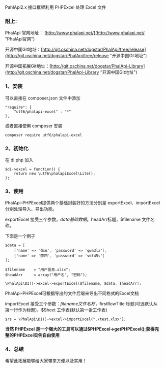 PahlApi2.x 接口框架利用 PHPExcel 处理 Excel 文件

### 附上:

PhalApi 官网地址： [http://www.phalapi.net/](http://www.phalapi.net/ "PhalApi官网")

开源中国Git地址：[http://git.oschina.net/dogstar/PhalApi/tree/release](http://git.oschina.net/dogstar/PhalApi/tree/release "开源中国Git地址")

开源中国拓展Git地址：[http://git.oschina.net/dogstar/PhalApi-Library](http://git.oschina.net/dogstar/PhalApi-Library "开源中国Git地址")

### 1、安装

可以直接在 composer.json 文件中添加

    "require": {
        "utf6/phalapi-excel" : "*"
    },
    
或者直接使用 composer 安装    

    composer require utf6/phalapi-excel

### 2、初始化

在 di.php 加入
    
    $di->excel = function() {
        return new \utf6\phalapiExcel\Lite();
    };

### 3、使用

PhalApi-PHPExcel提供两个基础封装好的方法分别是 exportExcel、importExcel 分别处理导入、导出功能。

exportExcel 接受三个参数，$data基础数据，$headArr标题，$filename 文件名称。

下面是一个例子

    $data = [
        ['name' => '张三', 'password' => 'qwa3la'],
        ['name' => '李四', 'password' => 'vdf45s']
    ];
    
    $filename    = "用户信息.xlsx";
    $headArr     = array("用户名", "密码");
    
    \PhalApi\DI()->excel->exportExcel($filename, $data, $headArr);
        
PhalApi-PHPExcel可根据导出的文件后缀来导出不同格式的Excel文档

importExcel 接受三个参数：$filename 文件名称，$firstRowTitle 标题(可选默认从第一行作为标题)，$Sheet 工作表(默认第一张工作表)

    $rs = \PhalApi\DI()->excel->importExcel("./test.xlsx");

**当然 PHPExcel 是一个强大的工具可以通过$PHPExcel->getPHPExcel();获得完整的PHPExcel实例自由使用**

### 4、总结

希望此拓展能够给大家带来方便以及实用！